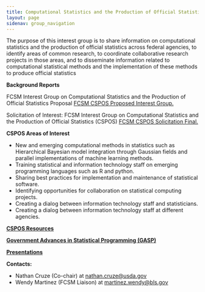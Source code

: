 ```yaml
---
title: Computational Statistics and the Production of Official Statistics (CSPOS)
layout: page
sidenav: group_navigation
---
```

<p>The purpose of this interest group is to share information on computational statistics and the production of official statistics across federal agencies, to identify areas of common research, to coordinate collaborative research projects in those areas, and to disseminate information related to computational statistical methods and the implementation of these methods to produce official statistics</p>
<p><strong>Background Reports</strong></p>
<p>FCSM Interest Group on Computational Statistics and the Production of Official Statistics Proposal <a href="{{site.baseurl}}/assets/files/docs/FCSM_CSPOS_Proposed_Interest_Group.pdf" target="_blank">FCSM CSPOS Proposed Interest Group.</a> </p>
<p>Solicitation of Interest: FCSM Interest Group on Computational Statistics and the Production of Official Statistics (CSPOS) <a href="{{site.baseurl}}/assets/files/docs/FCSM_CSPOS_Solicitation_Final.pdf" target="_blank">FCSM CSPOS Solicitation Final.</a> </p>
<p><strong>CSPOS Areas of Interest</strong></p>
<ul>
  <li>New and emerging computational methods in statistics such as Hierarchical Bayesian model integration through Gaussian fields and parallel implementations of machine learning methods.</li>
  <li>Training statistical and information technology staff on emerging programming languages such as R and python.</li>
  <li>Sharing best practices for implementation and maintenance of statistical software.</li>
  <li>Identifying opportunities for collaboration on statistical computing projects.</li>
  <li>Creating a dialog between information technology staff and statisticians.</li>
  <li>Creating a dialog between information technology staff at different agencies.</li>
</ul>

<p><strong><a href="{{site.baseurl}}/groups/cspos-resources/">CSPOS Resources</a></strong></p>
<p><strong><a href="{{site.baseurl}}/groups/cspos-gasp/">Government Advances in Statistical Programming (GASP)</a></strong></p>
<p><strong><a href="{{site.baseurl}}/groups/cspos-presentations/">Presentations</a></strong></p>

<p><strong>Contacts:</strong></p>
<ul>
  <li>Nathan Cruze (Co-chair) at <a href="mailto:nathan.cruze@nass.usda.gov">nathan.cruze@usda.gov</a></li>
  <li>Wendy Martinez (FCSM Liaison) at <a href="mailto:martinez.wendy@bls.gov">martinez.wendy@bls.gov</a></li>
</ul>